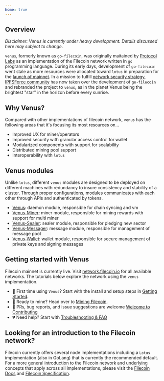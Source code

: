 ```yaml
---
home: true
---
```


## Overview

_Disclaimer: Venus is currently under heavy development. Details discussed here may subject to change._

`venus`, formerly known as `go-filecoin`, was originally maitained by [Protocol Labs](https://protocol.ai/) as an implementation of the Filecoin network written in `go` programming language. During its early days, development of `go-filecoin` went stale as more resources were allocated toward `lotus` in preparation for the [launch of mainnet](https://liftoff.filecoin.io/). In a mission to fulfill [network security strategy](https://filecoin.io/blog/posts/announcing-filecoin-implementations-in-rust-and-c/), [IPFSForce community](https://github.com/ipfs-force-community) has now taken over the development of `go-filecoin` and rebranded the project to `venus`, as in the planet Venus being the brightest "star" in the horizon before every sunrise.

## Why Venus?

Compared with other implementations of filecoin network, `venus` has the following areas that it's focusing its most resources on...

- Improved UX for miner/operators 
- Improved security with granular access control for wallet
- Modularized components with support for scalability
- Distributed mining pool support
- Interoperability with `lotus` 

## Venus modules

Unlike `lotus`, different `venus` modules are designed to be deployed on different machines with redundancy to insure consistency and stability of a cluster. Through proper configurations, modules communicates with each other through APIs and authenticated by tokens. 

- [Venus](https://github.com/filecoin-project/venus): daemon module, responsible for chain syncing and vm
- [Venus-Miner](https://github.com/filecoin-project/venus-miner): miner module, responsible for mining rewards with support for multi miner
- [Venus-Sealer](https://github.com/filecoin-project/venus-sealer): sealer module, responsible for pledging new sector
- [Venus-Messager](https://github.com/ipfs-force-community/venus-messager): message module, responsible for management of message pool
- [Venus-Wallet](https://github.com/ipfs-force-community/venus-wallet): wallet module, responsible for secure management of private keys and signing messages

## Getting started with Venus

Filecoin mainnet is currently live. Visit [network.filecoin.io](https://network.filecoin.io) for all available networks. The tutorials below explore the network using the `venus` implementation.

* 🍄 First time using `Venus`? Start with the install and setup steps in [Getting Started](Getting-Started).
* 🤖 Ready to mine? Head over to [Mining Filecoin](How-To-Deploy-MingPool).
* 🌸 PRs, bug reports, and issue suggestions are welcome [Welcome to Contributing](How-To-Contribute-Docs)
* 💔 Need help? Start with [Troubleshooting & FAQ](Troubleshooting-&-FAQ)

## Looking for an introduction to the Filecoin network?

Filecoin currently offers several node implementations including a `Lotus` implementation (also in GoLang) that is currently the recommended default. For a more general introduction to the Filecoin network and underlying concepts that apply across all implementations, please visit the [Filecoin Docs](https://docs.filecoin.io) and [Filecoin Specification](https://spec.filecoin.io). 
